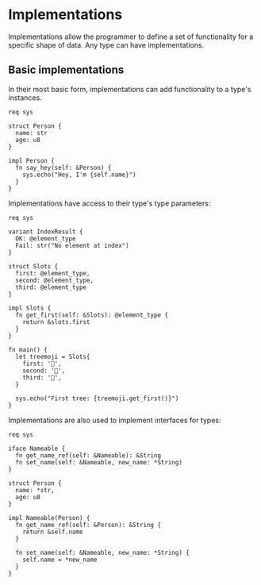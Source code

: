 # Implementations

Implementations allow the programmer to define a set of functionality for a
specific shape of data. Any type can have implementations.

## Basic implementations

In their most basic form, implementations can add functionality to a type's
instances.

```sylva
req sys

struct Person {
  name: str
  age: u8
}

impl Person {
  fn say_hey(self: &Person) {
    sys.echo("Hey, I'm {self.name}")
  }
}
```

Implementations have access to their type's type parameters:

```sylva
req sys

variant IndexResult {
  OK: @element_type
  Fail: str("No element at index")
}

struct Slots {
  first: @element_type,
  second: @element_type,
  third: @element_type
}

impl Slots {
  fn get_first(self: &Slots): @element_type {
    return &slots.first
  }
}

fn main() {
  let treemoji = Slots{
    first: '🌲',
    second: '🌴',
    third: '🌳',
  }

  sys.echo("First tree: {treemoji.get_first()}")
}
```

Implementations are also used to implement interfaces for types:

```sylva
req sys

iface Nameable {
  fn get_name_ref(self: &Nameable): &String
  fn set_name(self: &Nameable, new_name: *String)
}

struct Person {
  name: *str,
  age: u8
}

impl Nameable(Person) {
  fn get_name_ref(self: &Person): &String {
    return &self.name
  }

  fn set_name(self: &Nameable, new_name: *String) {
    self.name = *new_name
  }
}
```

